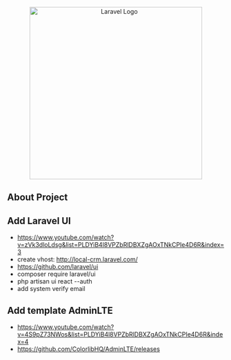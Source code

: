 <p align="center"><a href="https://laravel.com" target="_blank"><img src="https://raw.githubusercontent.com/laravel/art/master/logo-lockup/5%20SVG/2%20CMYK/1%20Full%20Color/laravel-logolockup-cmyk-red.svg" width="400" alt="Laravel Logo"></a></p>

## About Project

## Add Laravel UI

-   https://www.youtube.com/watch?v=zVk3dloLdsg&list=PLDYiB4l8VPZbRlDBXZgAOxTNkCPIe4D6R&index=3
-   create vhost: http://local-crm.laravel.com/
-   https://github.com/laravel/ui
-   composer require laravel/ui
-   php artisan ui react --auth
-   add system verify email

## Add template AdminLTE

-   https://www.youtube.com/watch?v=4S9pZ73NWos&list=PLDYiB4l8VPZbRlDBXZgAOxTNkCPIe4D6R&index=4
-   https://github.com/ColorlibHQ/AdminLTE/releases
